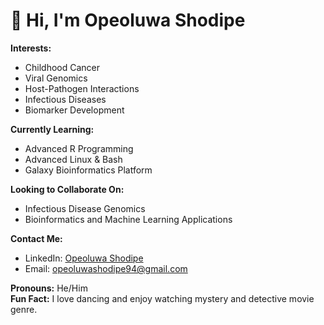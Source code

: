 # 👋 Hi, I'm Opeoluwa Shodipe

**Interests:**  
- Childhood Cancer  
- Viral Genomics  
- Host-Pathogen Interactions  
- Infectious Diseases  
- Biomarker Development  

**Currently Learning:**  
- Advanced R Programming  
- Advanced Linux & Bash  
- Galaxy Bioinformatics Platform  

**Looking to Collaborate On:**  
- Infectious Disease Genomics  
- Bioinformatics and Machine Learning Applications  

**Contact Me:**  
- LinkedIn: [Opeoluwa Shodipe](https://www.linkedin.com/in/opeoluwa-shodipe-6b44aa208/)  
- Email: [opeoluwashodipe94@gmail.com](mailto:opeoluwashodipe94@gmail.com)  

**Pronouns:** He/Him  
**Fun Fact:** I love dancing and enjoy watching mystery and detective movie genre.  

